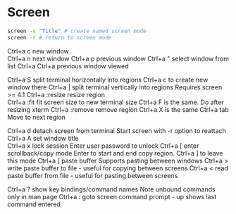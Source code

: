 # Screen
```sh
screen -s "Title" # create named screen mode
screen -r # return to screen mode
``` 
Ctrl+a c	new window	 
Ctrl+a n	next window
Ctrl+a p	previous window
Ctrl+a "	select window from list
Ctrl+a Ctrl+a	previous window viewed	 
 	 	 
Ctrl+a S	split terminal horizontally into regions	Ctrl+a c to create new window there
Ctrl+a |	split terminal vertically into regions	Requires screen >= 4.1
Ctrl+a :resize	resize region	 
Ctrl+a :fit	fit screen size to new terminal size	Ctrl+a F is the same. Do after resizing xterm
Ctrl+a :remove	remove region	Ctrl+a X is the same
Ctrl+a tab	Move to next region	 
 	 	 
Ctrl+a d	detach screen from terminal	Start screen with -r option to reattach
Ctrl+a A	set window title	 
Ctrl+a x	lock session	Enter user password to unlock
Ctrl+a [	enter scrollback/copy mode	Enter to start and end copy region. Ctrl+a ] to leave this mode
Ctrl+a ]	paste buffer	Supports pasting between windows
Ctrl+a >	write paste buffer to file - useful for copying between screens
Ctrl+a <	read paste buffer from file - useful for pasting between screens
 	 	 
Ctrl+a ?	show key bindings/command names	Note unbound commands only in man page
Ctrl+a :	goto screen command prompt - up shows last command entered